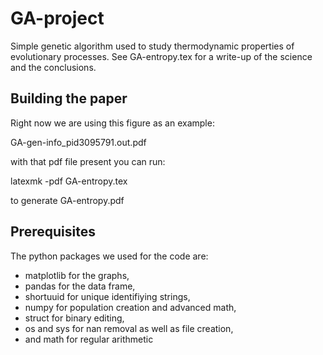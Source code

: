 # GA-project

Simple genetic algorithm used to study thermodynamic properties of
evolutionary processes.  See GA-entropy.tex for a write-up of the
science and the conclusions.

## Building the paper

Right now we are using this figure as an example:

GA-gen-info_pid3095791.out.pdf

with that pdf file present you can run:

latexmk -pdf GA-entropy.tex

to generate GA-entropy.pdf

## Prerequisites

The python packages we used for the code are:
* matplotlib for the graphs, 
* pandas for the data frame, 
* shortuuid for unique identifiying strings, 
* numpy for population creation and advanced math, 
* struct for binary editing, 
* os and sys for nan removal as well as file creation, 
* and math for regular arithmetic
